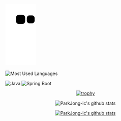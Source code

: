 ![snake svg](https://github.com/sigridjineth/sigridjineth/blob/output/github-contribution-grid-snake.svg)

![Most Used Languages](https://github-readme-stats.vercel.app/api/top-langs/?username=ParkJong-ic)

![Java](https://img.shields.io/badge/Java-ED8B00?style=for-the-badge&logo=java&logoColor=white)
![Spring Boot](https://img.shields.io/badge/Spring_Boot-F2F4F9?style=for-the-badge&logo=spring-boot)

<!---
ParkJong-ic/ParkJong-ic is a ✨ special ✨ repository because its `README.md` (this file) appears on your GitHub profile.
You can click the Preview link to take a look at your changes.
--->

<div align="center">

[![trophy](https://github-profile-trophy.vercel.app/?username=ParkJong-ic&theme=dracula&row=1&column=5)](https://github.com/ryo-ma/github-profile-trophy)

![ParkJong-ic's github stats](https://github-readme-stats.vercel.app/api?username=ParkJong-ic&show_icons=true&theme=radical)

[![ParkJong-ic's github stats](https://github-readme-stats.vercel.app/api/top-langs/?username=ParkJong-ic&show_icons=true&hide_border=true&title_color=004386&icon_color=004386&theme=radical)](https://github.com/ParkJong-ic)
<div>
